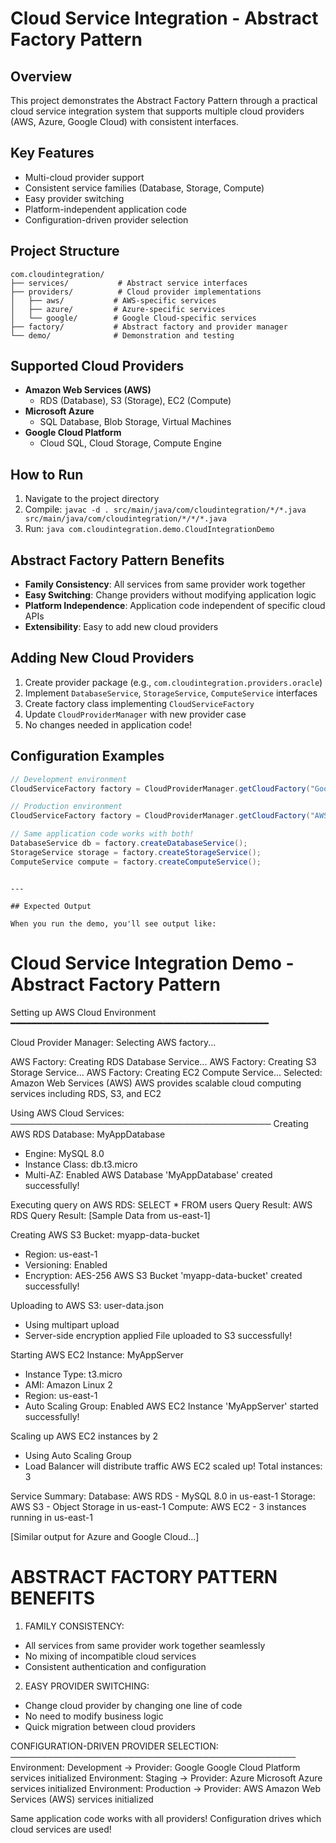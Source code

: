 # Cloud Service Integration - Abstract Factory Pattern

## Overview
This project demonstrates the Abstract Factory Pattern through a practical cloud service integration system that supports multiple cloud providers (AWS, Azure, Google Cloud) with consistent interfaces.

## Key Features
-  Multi-cloud provider support
-  Consistent service families (Database, Storage, Compute)
-  Easy provider switching
-  Platform-independent application code
-  Configuration-driven provider selection

## Project Structure
```
com.cloudintegration/
├── services/           # Abstract service interfaces
├── providers/          # Cloud provider implementations
│   ├── aws/           # AWS-specific services
│   ├── azure/         # Azure-specific services
│   └── google/        # Google Cloud-specific services
├── factory/           # Abstract factory and provider manager
└── demo/              # Demonstration and testing
```

## Supported Cloud Providers
- **Amazon Web Services (AWS)**
  - RDS (Database), S3 (Storage), EC2 (Compute)
- **Microsoft Azure**
  - SQL Database, Blob Storage, Virtual Machines
- **Google Cloud Platform**
  - Cloud SQL, Cloud Storage, Compute Engine

## How to Run
1. Navigate to the project directory  
2. Compile: `javac -d . src/main/java/com/cloudintegration/*/*.java src/main/java/com/cloudintegration/*/*/*.java`
3. Run: `java com.cloudintegration.demo.CloudIntegrationDemo`

## Abstract Factory Pattern Benefits
- **Family Consistency**: All services from same provider work together
- **Easy Switching**: Change providers without modifying application logic
- **Platform Independence**: Application code independent of specific cloud APIs
- **Extensibility**: Easy to add new cloud providers

## Adding New Cloud Providers
1. Create provider package (e.g., `com.cloudintegration.providers.oracle`)
2. Implement `DatabaseService`, `StorageService`, `ComputeService` interfaces
3. Create factory class implementing `CloudServiceFactory`
4. Update `CloudProviderManager` with new provider case
5. No changes needed in application code!

## Configuration Examples
```java
// Development environment
CloudServiceFactory factory = CloudProviderManager.getCloudFactory("Google");

// Production environment  
CloudServiceFactory factory = CloudProviderManager.getCloudFactory("AWS");

// Same application code works with both!
DatabaseService db = factory.createDatabaseService();
StorageService storage = factory.createStorageService();
ComputeService compute = factory.createComputeService();
```
```

---

## Expected Output

When you run the demo, you'll see output like:

```
 Cloud Service Integration Demo -  Abstract Factory Pattern
==============================================================

 Setting up AWS Cloud Environment
━━━━━━━━━━━━━━━━━━━━━━━━━━━━━━━━━━━━━━━━━━━━━━━━━

 Cloud Provider Manager: Selecting AWS factory...

 AWS Factory: Creating RDS Database Service...
 AWS Factory: Creating S3 Storage Service...
 AWS Factory: Creating EC2 Compute Service...
 Selected: Amazon Web Services (AWS)
 AWS provides scalable cloud computing services including RDS, S3, and EC2

 Using AWS Cloud Services:
──────────────────────────────────────────
 Creating AWS RDS Database: MyAppDatabase
   - Engine: MySQL 8.0
   - Instance Class: db.t3.micro
   - Multi-AZ: Enabled
 AWS Database 'MyAppDatabase' created successfully!

 Executing query on AWS RDS: SELECT * FROM users
 Query Result: AWS RDS Query Result: [Sample Data from us-east-1]

 Creating AWS S3 Bucket: myapp-data-bucket
   - Region: us-east-1  
   - Versioning: Enabled
   - Encryption: AES-256
 AWS S3 Bucket 'myapp-data-bucket' created successfully!

 Uploading to AWS S3: user-data.json
   - Using multipart upload
   - Server-side encryption applied
 File uploaded to S3 successfully!

 Starting AWS EC2 Instance: MyAppServer
   - Instance Type: t3.micro
   - AMI: Amazon Linux 2
   - Region: us-east-1
   - Auto Scaling Group: Enabled
 AWS EC2 Instance 'MyAppServer' started successfully!

 Scaling up AWS EC2 instances by 2
   - Using Auto Scaling Group
   - Load Balancer will distribute traffic
 AWS EC2 scaled up! Total instances: 3

 Service Summary:
    Database: AWS RDS - MySQL 8.0 in us-east-1
    Storage: AWS S3 - Object Storage in us-east-1
    Compute: AWS EC2 - 3 instances running in us-east-1

[Similar output for Azure and Google Cloud...]

 ABSTRACT FACTORY PATTERN BENEFITS
====================================

 1. FAMILY CONSISTENCY:
   - All services from same provider work together seamlessly
   - No mixing of incompatible cloud services
   - Consistent authentication and configuration

 2. EASY PROVIDER SWITCHING:
   - Change cloud provider by changing one line of code
   - No need to modify business logic
   - Quick migration between cloud providers

 CONFIGURATION-DRIVEN PROVIDER SELECTION:
──────────────────────────────────────────────
 Environment: Development → Provider: Google
    Google Cloud Platform services initialized
 Environment: Staging → Provider: Azure
    Microsoft Azure services initialized
 Environment: Production → Provider: AWS
    Amazon Web Services (AWS) services initialized

 Same application code works with all providers!
 Configuration drives which cloud services are used!